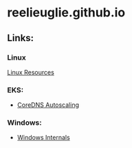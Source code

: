 # reelieuglie.github.io

## Links:
### Linux 
[Linux Resources](https://reelieuglie.github.io/linux/2resources.html)
### EKS: 
* [CoreDNS Autoscaling](https://docs.aws.amazon.com/eks/latest/userguide/coredns-autoscaling.html)

### Windows: 
* [Windows Internals](https://learn.microsoft.com/en-us/sysinternals/resources/windows-internals)

